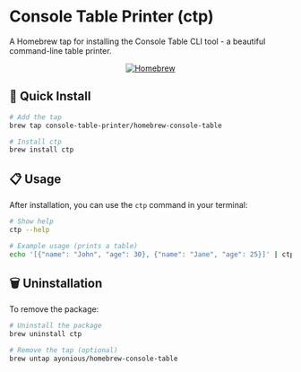 # Console Table Printer (ctp)

A Homebrew tap for installing the Console Table CLI tool - a beautiful command-line table printer.

<div align="center">

[![Homebrew](https://img.shields.io/badge/homebrew-tap-orange)](https://brew.sh)

</div>

## 🚀 Quick Install

```bash
# Add the tap
brew tap console-table-printer/homebrew-console-table

# Install ctp
brew install ctp
```

## 📋 Usage

After installation, you can use the `ctp` command in your terminal:

```bash
# Show help
ctp --help

# Example usage (prints a table)
echo '[{"name": "John", "age": 30}, {"name": "Jane", "age": 25}]' | ctp
```

## 🗑️ Uninstallation

To remove the package:

```bash
# Uninstall the package
brew uninstall ctp

# Remove the tap (optional)
brew untap ayonious/homebrew-console-table
```
